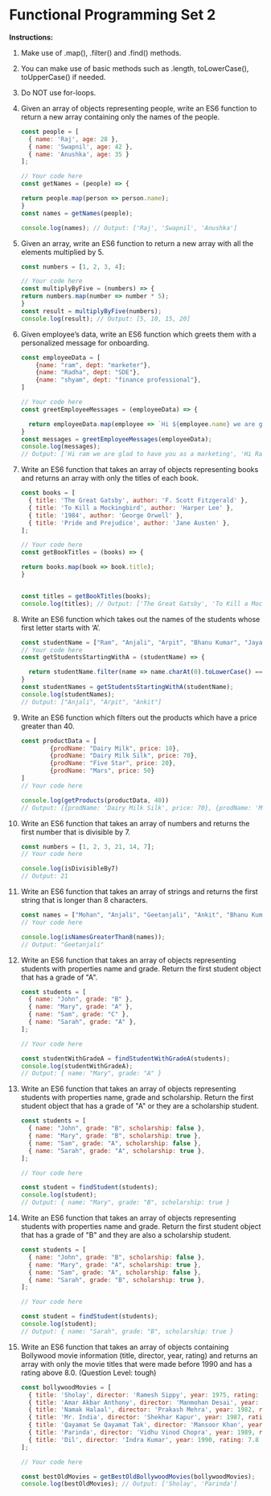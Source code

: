 # Functional Programming Set 2

**Instructions:** 
1. Make use of .map(), .filter() and .find() methods. 
2. You can make use of basic methods such as .length, toLowerCase(), toUpperCase() if needed. 
3. Do NOT use for-loops.

1. Given an array of objects representing people, write an ES6 function to return a new array containing only the names of the people.
    
    ```jsx
    const people = [
      { name: 'Raj', age: 28 },
      { name: 'Swapnil', age: 42 },
      { name: 'Anushka', age: 35 }
    ];
    
    // Your code here
    const getNames = (people) => {

    return people.map(person => person.name);
    }
    const names = getNames(people);

    console.log(names); // Output: ['Raj', 'Swapnil', 'Anushka']
    ```
    
2. Given an array, write an ES6 function to return a new array with all the elements multiplied by 5.
    
    ```jsx
    const numbers = [1, 2, 3, 4];

    // Your code here
    const multiplyByFive = (numbers) => {
    return numbers.map(number => number * 5);
    }
    const result = multiplyByFive(numbers);
    console.log(result); // Output: [5, 10, 15, 20]
    ```
    
3. Given employee’s data, write an ES6 function which greets them with a personalized message for onboarding.
    
    ```jsx
    const employeeData = [
    	{name: "ram", dept: "marketer"}, 
    	{name: "Radha", dept: "SDE"},
    	{name: "shyam", dept: "finance professional"},
    ]
    
    // Your code here
    const greetEmployeeMessages = (employeeData) => {

      return employeeData.map(employee => `Hi ${employee.name} we are glad to have you as a ${employee.dept}`);
    }
    const messages = greetEmployeeMessages(employeeData);
    console.log(messages);
    // Output: ['Hi ram we are glad to have you as a marketing', 'Hi Radha we are glad to have you as a SDE', 'Hi shyam we are glad to have you as a finance professional']
    ```
    
4. Write an ES6 function that takes an array of objects representing books and returns an array with only the titles of each book.
    
    ```jsx
    const books = [
      { title: 'The Great Gatsby', author: 'F. Scott Fitzgerald' },
      { title: 'To Kill a Mockingbird', author: 'Harper Lee' },
      { title: '1984', author: 'George Orwell' },
      { title: 'Pride and Prejudice', author: 'Jane Austen' },
    ];
    
    // Your code here
    const getBookTitles = (books) => {

    return books.map(book => book.title);
    }

    
    const titles = getBookTitles(books);
    console.log(titles); // Output: ['The Great Gatsby', 'To Kill a Mockingbird', '1984', 'Pride and Prejudice']
    ```
    
5. Write an ES6 function which takes out the names of the students whose first letter starts with ‘A’.
    
    ```jsx
    const studentName = ["Ram", "Anjali", "Arpit", "Bhanu Kumar", "Jaya", "Ankit", "shayam"]
    // Your code here
    const getStudentsStartingWithA = (studentName) => {

      return studentName.filter(name => name.charAt(0).toLowerCase() === 'a');
    }
    const studentNames = getStudentsStartingWithA(studentName);
    console.log(studentNames);
    // Output: ["Anjali", "Arpit", "Ankit"]
    ```
    
6. Write an ES6 function which filters out the products which have a price greater than 40.
    
    ```jsx
    const productData = [
    		{prodName: "Dairy Milk", price: 10},
    		{prodName: "Dairy Milk Silk", price: 70},
    		{prodName: "Five Star", price: 20},
    		{prodName: "Mars", price: 50}
    ]
    // Your code here
    
    console.log(getProducts(productData, 40))
    // Output: [{prodName: 'Dairy Milk Silk', price: 70}, {prodName: 'Mars', price: 50}]
    ```
    

1. Write an ES6 function that takes an array of numbers and returns the first number that is divisible by 7.
    
    ```jsx
    const numbers = [1, 2, 3, 21, 14, 7];
    // Your code here
    
    console.log(isDivisibleBy7)
    // Output: 21
    ```
    
2. Write an ES6 function that takes an array of strings and returns the first string that is longer than 8 characters.
    
    ```jsx
    const names = ["Mohan", "Anjali", "Geetanjali", "Ankit", "Bhanu Kumar", "Ramakrishnan",  "shayam"]
    // Your code here
    
    console.log(isNamesGreaterThan8(names));
    // Output: "Geetanjali"
    ```
    
3. Write an ES6 function that takes an array of objects representing students with properties name and grade. Return the first student object that has a grade of "A".
    
    ```jsx
    const students = [
      { name: "John", grade: "B" },
      { name: "Mary", grade: "A" },
      { name: "Sam", grade: "C" },
      { name: "Sarah", grade: "A" },
    ];
    
    // Your code here
    
    const studentWithGradeA = findStudentWithGradeA(students);
    console.log(studentWithGradeA); 
    // Output: { name: "Mary", grade: "A" }
    ```
    
4. Write an ES6 function that takes an array of objects representing students with properties name, grade and scholarship. Return the first student object that has a grade of "A" or they are a scholarship student.
    
    ```jsx
    const students = [
      { name: "John", grade: "B", scholarship: false },
      { name: "Mary", grade: "B", scholarship: true },
      { name: "Sam", grade: "A", scholarship: false },
      { name: "Sarah", grade: "A", scholarship: true },
    ];
    
    // Your code here
    
    const student = findStudent(students);
    console.log(student); 
    // Output: { name: "Mary", grade: "B", scholarship: true }
    ```
    
5. Write an ES6 function that takes an array of objects representing students with properties name and grade. Return the first student object that has a grade of "B" and they are also a scholarship student.
    
    ```jsx
    const students = [
      { name: "John", grade: "B", scholarship: false },
      { name: "Mary", grade: "A", scholarship: true },
      { name: "Sam", grade: "A", scholarship: false },
      { name: "Sarah", grade: "B", scholarship: true },
    ];
    
    // Your code here
    
    const student = findStudent(students);
    console.log(student); 
    // Output: { name: "Sarah", grade: "B", scholarship: true }
    ```
    
6. Write an ES6 function that takes an array of objects containing Bollywood movie information (title, director, year, rating) and returns an array with only the movie titles that were made before 1990 and has a rating above 8.0. (Question Level: tough)
    
    ```jsx
    const bollywoodMovies = [
      { title: 'Sholay', director: 'Ramesh Sippy', year: 1975, rating: 8.2 },
      { title: 'Amar Akbar Anthony', director: 'Manmohan Desai', year: 1977, rating: 7.6 },
      { title: 'Namak Halaal', director: 'Prakash Mehra', year: 1982, rating: 7.4 },
      { title: 'Mr. India', director: 'Shekhar Kapur', year: 1987, rating: 7.8 },
      { title: 'Qayamat Se Qayamat Tak', director: 'Mansoor Khan', year: 1988, rating: 7.6 },
      { title: 'Parinda', director: 'Vidhu Vinod Chopra', year: 1989, rating: 8.1 },
      { title: 'Dil', director: 'Indra Kumar', year: 1990, rating: 7.8 }
    ];
    
    // Your code here
    
    const bestOldMovies = getBestOldBollywoodMovies(bollywoodMovies);
    console.log(bestOldMovies); // Output: ['Sholay', 'Parinda']
    ```
